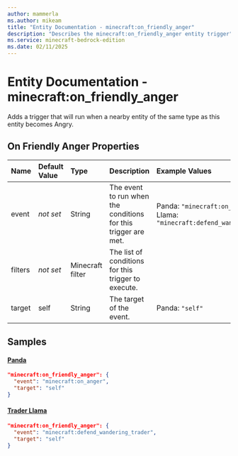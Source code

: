 ```yaml
---
author: mammerla
ms.author: mikeam
title: "Entity Documentation - minecraft:on_friendly_anger"
description: "Describes the minecraft:on_friendly_anger entity trigger"
ms.service: minecraft-bedrock-edition
ms.date: 02/11/2025 
---
```


# Entity Documentation - minecraft:on_friendly_anger

Adds a trigger that will run when a nearby entity of the same type as this entity becomes Angry.


## On Friendly Anger Properties

|Name       |Default Value |Type |Description |Example Values |
|:----------|:-------------|:----|:-----------|:------------- |
| event | *not set* | String | The event to run when the conditions for this trigger are met. | Panda: `"minecraft:on_anger"`, Trader Llama: `"minecraft:defend_wandering_trader"` | 
| filters | *not set* | Minecraft filter | The list of conditions for this trigger to execute. |  | 
| target | self | String | The target of the event. | Panda: `"self"` | 

## Samples

#### [Panda](https://github.com/Mojang/bedrock-samples/tree/preview/behavior_pack/entities/panda.json)


```json
"minecraft:on_friendly_anger": {
  "event": "minecraft:on_anger",
  "target": "self"
}
```

#### [Trader Llama](https://github.com/Mojang/bedrock-samples/tree/preview/behavior_pack/entities/trader_llama.json)


```json
"minecraft:on_friendly_anger": {
  "event": "minecraft:defend_wandering_trader",
  "target": "self"
}
```
